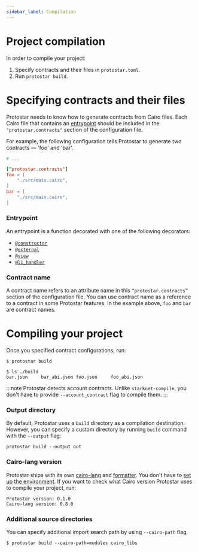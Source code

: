 ```yaml
---
sidebar_label: Compilation
---
```


# Project compilation

In order to compile your project:

1. Specify contracts and their files in `protostar.toml`.
2. Run `protostar build`.

# Specifying contracts and their files

Protostar needs to know how to generate contracts from Cairo files. Each Cairo file that contains an [entrypoint](#entrypoint) should be included in the `"protostar.contracts"` section of the configuration file.

For example, the following configuration tells Protostar to generate two contracts — 'foo' and 'bar'.

```toml title="protostar.toml"
# ...

["protostar.contracts"]
foo = [
    "./src/main.cairo",
]
bar = [
    "./src/main.cairo",
]
```
### Entrypoint
An entrypoint is a function decorated with one of the following decorators:

- [`@constructor`](https://starknet.io/docs/hello_starknet/constructors.html)
- [`@external`](https://starknet.io/docs/hello_starknet/intro.html)
- [`@view`](https://starknet.io/docs/hello_starknet/intro.html)
- [`@l1_handler`](https://starknet.io/docs/hello_starknet/l1l2.html?highlight=l1_handler)

### Contract name
A contract name refers to an attribute name in this `“protostar.contracts”` section of the configuration file. You can use contract name as a reference to a contract in some Protostar features. In the example above, `foo` and `bar` are contract names.

# Compiling your project

Once you specified contract configurations, run:

```console
$ protostar build
```

```console title="A compilation result."
$ ls ./build
bar.json     bar_abi.json foo.json     foo_abi.json
```

:::note
Protostar detects account contracts. Unlike `starknet-compile`, you don't have to provide `--account_contract` flag to compile them.
:::

### Output directory

By default, Protostar uses a `build` directory as a compilation destination. However, you can specify a custom directory by running `build` command with the `--output` flag:

```console
protostar build --output out
```

### Cairo-lang version

Protostar ships with its own [cairo-lang](https://pypi.org/project/cairo-lang/) and [formatter](./08-formatting.md). You don't have to [set up the environment](https://www.cairo-lang.org/docs/quickstart.html). If you want to check what Cairo version Protostar uses to compile your project, run:

```text title="$ protostar -v"
Protostar version: 0.1.0
Cairo-lang version: 0.8.0
```

### Additional source directories

You can specify additional import search path by using `--cairo-path` flag.

```console
$ protostar build --cairo-path=modules cairo_libs
```
